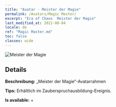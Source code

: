 ```yaml
---
title: "Avatar - Meister der Magie"
permalink: /Avatars/Magic Master/
excerpt: "Era of Chaos  Meister der Magie"
last_modified_at: 2021-08-04
locale: de
ref: "Magic Master.md"
toc: false
classes: wide
---
```

 ![Meister der Magie](/images/a/avatarFrame_37.png)

## Details

 **Beschreibung:** „Meister der Magie“-Avatarrahmen 

 **Tips:** Erhältlich im Zauberspruchausbildung-Ereignis. 

 **Is available:**  + 

